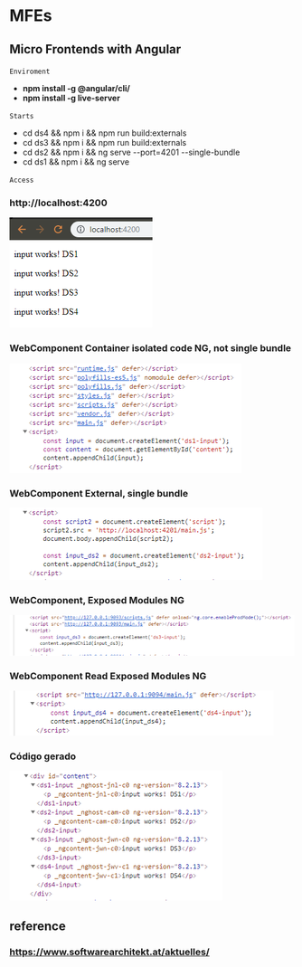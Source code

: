 # MFEs

## Micro Frontends with Angular

`Enviroment`

- **npm install -g @angular/cli/**
- **npm install -g live-server**

`Starts`

- cd ds4 && npm i && npm run build:externals
- cd ds3 && npm i && npm run build:externals
- cd ds2 && npm i && ng serve --port=4201 --single-bundle
- cd ds1 && npm i && ng serve

`Access`

### http://localhost:4200

!["Result"](assets/4200.PNG)

### WebComponent Container isolated code NG, not single bundle

!["Result"](assets/2_polyfills_zonejs_webcomponents_project_ng.PNG)

### WebComponent External, single bundle

!["Result"](assets/3_webcomponents_weight.PNG)

### WebComponent, Exposed Modules NG

!["Result"](assets/4_web_components_models_global_weight_but_good.PNG)

### WebComponent Read Exposed Modules NG

!["Result"](assets/5_only_module_noop_ng_modules.PNG)

### Código gerado

!["Result"](assets/1_html.PNG)

## reference
### https://www.softwarearchitekt.at/aktuelles/
